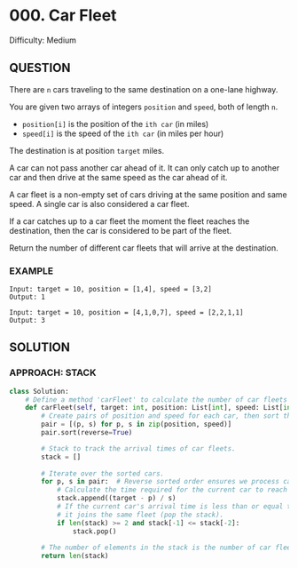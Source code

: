 # 000. Car Fleet
Difficulty: Medium

## QUESTION

There are `n` cars traveling to the same destination on a one-lane highway.

You are given two arrays of integers `position` and `speed`, both of length `n`.

- `position[i]` is the position of the `ith car` (in miles)
- `speed[i]` is the speed of the `ith car` (in miles per hour)

The destination is at position `target` miles.

A car can not pass another car ahead of it. It can only catch up to another car and then drive at the same speed as the car ahead of it.

A car fleet is a non-empty set of cars driving at the same position and same speed. A single car is also considered a car fleet.

If a car catches up to a car fleet the moment the fleet reaches the destination, then the car is considered to be part of the fleet.

Return the number of different car fleets that will arrive at the destination.

### EXAMPLE

```
Input: target = 10, position = [1,4], speed = [3,2]
Output: 1
```

```
Input: target = 10, position = [4,1,0,7], speed = [2,2,1,1]
Output: 3
```

## SOLUTION

### APPROACH: STACK

```python
class Solution:
    # Define a method 'carFleet' to calculate the number of car fleets that reach the target.
    def carFleet(self, target: int, position: List[int], speed: List[int]) -> int:
        # Create pairs of position and speed for each car, then sort them in descending order of position.
        pair = [(p, s) for p, s in zip(position, speed)]
        pair.sort(reverse=True)

        # Stack to track the arrival times of car fleets.
        stack = []
        
        # Iterate over the sorted cars.
        for p, s in pair:  # Reverse sorted order ensures we process cars from closest to farthest from the target.
            # Calculate the time required for the current car to reach the target.
            stack.append((target - p) / s)
            # If the current car's arrival time is less than or equal to the fleet at the top of the stack,
            # it joins the same fleet (pop the stack).
            if len(stack) >= 2 and stack[-1] <= stack[-2]:
                stack.pop()
        
        # The number of elements in the stack is the number of car fleets.
        return len(stack)    
```
